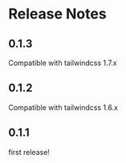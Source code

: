 # Release Notes

## 0.1.3

Compatible with tailwindcss 1.7.x

## 0.1.2

Compatible with tailwindcss 1.6.x

## 0.1.1

first release!
